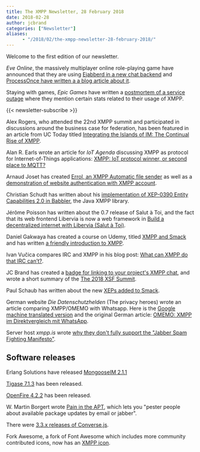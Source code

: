 ```yaml
---
title: The XMPP Newsletter, 28 February 2018
date: 2018-02-28
author: jcbrand
categories: ["Newsletter"]
aliases:
      - "/2018/02/the-xmpp-newsletter-28-february-2018/"
---
```


Welcome to the first edition of our newsletter.

*Eve Online*, the massively multiplayer online role-playing game have announced
that they are using [Ejabberd in a new chat backend](https://www.eveonline.com/article/p4i0qx/new-chat-backend-coming-with-the-march-release?utm_source=xmppnewsletter)
and [ProcessOnce have written a a blog article about it](https://blog.process-one.net/eve-online-chat-is-moving-to-ejabberd/?utm_source=xmppnewsletter).

Staying with games, *Epic Games* have written a [postmortem of a service outage](https://www.epicgames.com/fortnite/en-US/news/postmortem-of-service-outage-at-3-4m-ccu?utm_source=xmppnewsletter)
where they mention certain stats related to their usage of XMPP.

{{< newsletter-subscribe >}}

Alex Rogers, who attended the 22nd XMPP summit and participated in discussions
around the business case for federation, has been featured in an article from
UC Today titled [Integrating the Islands of IM: The Continual Rise of XMPP](https://www.uctoday.com/news/insights/integrating-islands-instant-messaging-rise-xmpp?utm_source=xmppnewsletter).

Alan R. Earls wrote an article for *IoT Agenda* discussing XMPP as protocol for
Internet-of-Things applications:
[XMPP: IoT protocol winner, or second place to MQTT?](http://internetofthingsagenda.techtarget.com/feature/XMPP-IoT-protocol-winner-or-second-place-to-MQTT?utm_source=xmppnewsletter)

Arnaud Joset has created [Errol, an XMPP Automatic file sender](https://blog.agayon.be/tag/python.html?utm_source=xmppnewsletter)
as well as a [demonstration of website authentication with XMPP account](https://demo.agayon.be/?utm_source=xmppnewsletter).

Christian Schudt has written about his [implementation of XEP-0390 Entity Capabilities 2.0 in Babbler](https://babbler-xmpp.blogspot.de/2018/02/experimenting-with-entity-capabilities.html?utm_source=xmppnewsletter), the Java XMPP library.

Jérôme Poisson has written about the 0.7 release of Salut à Toi, and the fact
that its web frontend Libervia is now a web framework in 
[Build a decentralized internet with Libervia (Salut à Toi)](https://www.goffi.org/b/96207aea-9bd8-4333-a346-63638c041ef7/build-decentralized-internet-with-libervia-salut?utm_source=xmppnewsletter).


Daniel Gakwaya has created a course on Udemy, titled
[XMPP and Smack](https://www.udemy.com/xmpp-and-smack-fundamentals-the-missing-android-course/?couponCode=BLKN.SMCK.XMPP_0785&utm_source=xmppnewsletter)
and has written [a friendly introduction to XMPP](http://www.blikoontech.com/xmpp/xmpp-a-soft-friendly-introduction?utm_source=xmppnewsletter).

Ivan Vučica compares IRC and XMPP in his blog post: [What can XMPP do that IRC can’t?](https://blog.vucica.net/2018/02/what-can-xmpp-do-that-irc-cant.html?utm_source=xmppnewsletter).

JC Brand has created a [badge for linking to your project's XMPP chat](https://opkode.com/blog/xmpp-chat-badge/?utm_source=xmppnewsletter),
and wrote a short summary of the [The 2018 XSF Summit](https://opkode.com/blog/2018-xsf-summit/?utm_source=xmppnewsletter).

Paul Schaub has written about the new [XEPs added to Smack](https://blogs.fsfe.org/vanitasvitae/2018/02/07/more-xeps-for-smack/?utm_source=xmppnewsletter).

German website *Die Datenschutzhelden* (The privacy heroes) wrote an article comparing
XMPP/OMEMO with Whatsapp. Here is the [Google machine translated version](https://translate.google.com/translate?hl=en&sl=de&tl=en&u=https%3A%2F%2Fdatenschutzhelden.org%2F2018%2F02%2F06%2Fomemo-xmpp-im-direktvergleich-mit-whatsapp%2F) and the original German article:
[OMEMO: XMPP im Direktvergleich mit WhatsApp](https://datenschutzhelden.org/2018/02/06/omemo-xmpp-im-direktvergleich-mit-whatsapp/?utm_source=xmppnewsletter).


Server host _xmpp.is_ wrote [why they don't fully support the "Jabber Spam Fighting Manifesto"](https://xmpp.is/2018/02/21/the-jabber-spam-fighting-manifesto/?utm_source=xmppnewsletter).

## Software releaseѕ

Erlang Solutions have released [MongooseIM 2.1.1](https://www.erlang-solutions.com/blog/mongooseim-2-1-1-more-than-a-patch.html?utm_source=xmppnewsletter)

[Tigase 7.1.3](https://tigase.net/blog-entry/tigase-xmpp-server-v713-released?utm_source=xmppnewsletter) has been released.

[OpenFire 4.2.2](https://discourse.igniterealtime.org/t/openfire-4-2-2-release/80678?utm_source=xmppnewsletter) has been released.

W. Martin Borgert wrote [Pain in the APT](https://salsa.debian.org/debacle/painintheapt?utm_source=xmppnewsletter), which lets you "pester people about available package updates by email or jabber".

There were [3.3.x releases of Converse.js](https://opkode.com/blog/converse-3.3.1-released/?utm_source=xmppnewsletter).

Fork Awesome, a fork of Font Awesome which includes more community contributed icons, now has an [XMPP icon](https://forkawesome.github.io/Fork-Awesome/icon/xmpp/?utm_source=xmppnewsletter).

